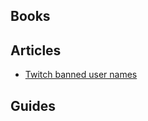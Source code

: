 ## Books

## Articles

- [Twitch banned user names](https://everlastingbits.com/2021/10/10/twitch-banned-user-names/)

## Guides

